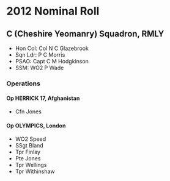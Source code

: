 # 2012 Nominal Roll

## C (Cheshire Yeomanry) Squadron, RMLY

* Hon Col: Col N C Glazebrook
* Sqn Ldr: P C Morris
* PSAO: Capt C M Hodgkinson
* SSM: WO2 P Wade

### Operations

#### Op HERRICK 17, Afghanistan

* Cfn Jones

#### Op OLYMPICS, London

* WO2 Speed
* SSgt Bland
* Tpr Finlay
* Pte Jones
* Tpr Wellings
* Tpr Withinshaw
